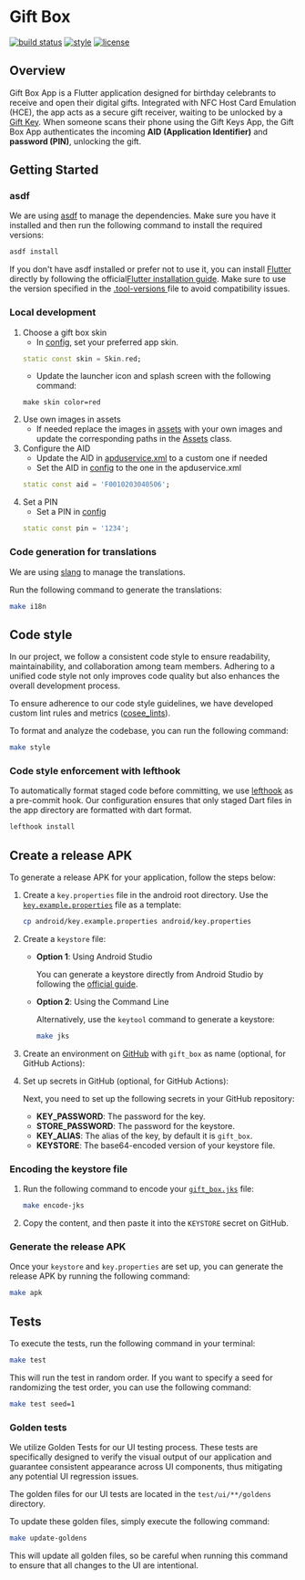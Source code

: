 # Gift Box

[![build status](https://github.com/ngoc-quoc-huynh/gift/actions/workflows/gift_box.yaml/badge.svg?branch=main)](https://github.com/ngoc-quoc-huynh/gift/actions/workflows/gift_box.yaml?query=branch%3Amain)
[![style](https://img.shields.io/badge/style-cosee__lints-brightgreen)](https://pub.dev/packages/cosee_lints)
[![license](https://img.shields.io/github/license/ngoc-quoc-huynh/gift)](https://raw.githubusercontent.com/ngoc-quoc-huynh/gift/refs/heads/main/LICENSE)

## Overview

Gift Box App is a Flutter application designed for birthday celebrants to receive and open their
digital gifts. Integrated with NFC Host Card Emulation (HCE), the app acts as a secure gift
receiver, waiting to be unlocked by a [Gift Key](../gift_keys).
When someone scans their phone using the Gift Keys App, the Gift Box App authenticates the incoming
**AID (Application Identifier)** and **password (PIN)**, unlocking the gift.

## Getting Started

### asdf

We are using [asdf](https://asdf-vm.com/) to manage the dependencies. Make sure you have it
installed and then run the following command to install the required versions:

```bash
asdf install
```

If you don't have asdf installed or prefer not to use it, you can
install [Flutter](https://docs.flutter.dev/) directly by following the
official[Flutter installation guide](https://docs.flutter.dev/get-started/install). Make sure to use
the version specified in the [.tool-versions ](../.tool-versions) file to avoid compatibility
issues.

### Local development

1. Choose a gift box skin
    - In [config](lib/static/config.dart#1), set your preferred app skin.
    ```dart
    static const skin = Skin.red;
    ```
    - Update the launcher icon and splash screen with the following command:
   ```shell
   make skin color=red
   ```
2. Use own images in assets
   - If needed replace the images in [assets](assets/images) with your own images and update the
     corresponding paths in the [Assets](lib/static/resources/assets.dart) class.
2. Configure the AID
    - Update the AID in [apduservice.xml](android/app/src/main/res/xml/apduservice.xml) to a custom
      one if needed
    - Set the AID in [config](lib/static/config.dart) to the one in the apduservice.xml
   ```dart
   static const aid = 'F0010203040506';
   ```
3. Set a PIN
    - Set a PIN in [config](lib/static/config.dart)
   ```dart
   static const pin = '1234';
   ```

### Code generation for translations

We are using [slang](https://pub.dev/packages/slang) to manage the translations.

Run the following command to generate the translations:

```bash
make i18n
```

## Code style

In our project, we follow a consistent code style to ensure readability, maintainability, and
collaboration among team members. Adhering to a unified code style not only improves code quality
but also enhances the overall development process.

To ensure adherence to our code style guidelines, we have developed custom lint rules and
metrics ([cosee_lints](https://pub.dev/packages/cosee_lints)).

To format and analyze the codebase, you can run the following command:

```sh
make style
```

### Code style enforcement with lefthook

To automatically format staged code before committing, we
use [lefthook](https://github.com/evilmartians/lefthook) as a pre-commit hook.
Our configuration ensures that only staged Dart files in the app directory are formatted with dart
format.

```sh
lefthook install
```

## Create a release APK

To generate a release APK for your application, follow the steps below:

1. Create a `key.properties` file in the android root directory. Use the
   [`key.example.properties`](android/key.example.properties) file as a template:

   ```sh
   cp android/key.example.properties android/key.properties
   ```
2. Create a `keystore` file:
   - **Option 1**: Using Android Studio

     You can generate a keystore directly from Android Studio by following
     the [official guide](https://developer.android.com/studio/publish/app-signing#generate-key).
   - **Option 2**: Using the Command Line

     Alternatively, use the `keytool` command to generate a keystore:
      ```sh
     make jks
      ```
3. Create an environment on  [GitHub](https://github.com) with `gift_box` as name (optional, for
   GitHub Actions):
4. Set up secrets in GitHub (optional, for GitHub Actions):

   Next, you need to set up the following secrets in your GitHub repository:

   - **KEY_PASSWORD**: The password for the key.
   - **STORE_PASSWORD**: The password for the keystore.
   - **KEY_ALIAS**: The alias of the key, by default it is `gift_box`.
   - **KEYSTORE**: The base64-encoded version of your keystore file.

### Encoding the keystore file

1. Run the following command to encode your [`gift_box.jks`](android/app/gift_box.jks) file:

   ```sh
   make encode-jks
   ```

2. Copy the content, and then paste it into the `KEYSTORE` secret on GitHub.

### Generate the release APK

Once your `keystore` and `key.properties` are set up, you can generate the release APK by running
the following command:

```sh
make apk
```

## Tests

To execute the tests, run the following command in your terminal:

```sh
make test
```

This will run the test in random order.
If you want to specify a seed for randomizing the test order, you can use the following command:

```sh
make test seed=1
```

### Golden tests

We utilize Golden Tests for our UI testing process. These tests are specifically designed to verify
the visual output of our application and guarantee consistent appearance across UI components, thus
mitigating any potential UI regression issues.

The golden files for our UI tests are located in the `test/ui/**/goldens` directory.

To update these golden files, simply execute the following command:

```sh
make update-goldens
```

This will update all golden files, so be careful when running this command to ensure that all
changes to the UI are intentional.
